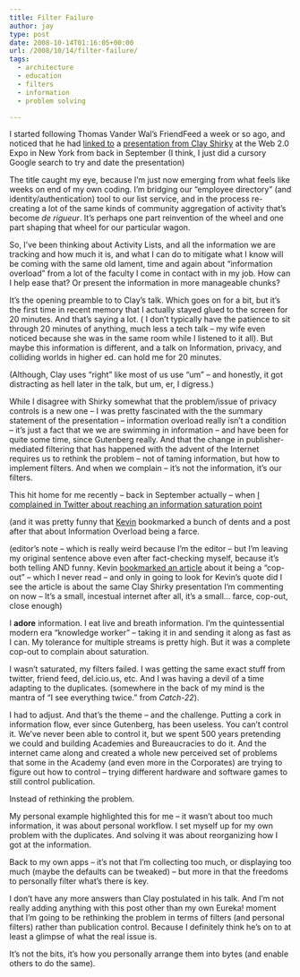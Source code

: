 ```yaml
---
title: Filter Failure
author: jay
type: post
date: 2008-10-14T01:16:05+00:00
url: /2008/10/14/filter-failure/
tags:
  - architecture
  - education
  - filters
  - information
  - problem solving

---
```

I started following Thomas Vander Wal’s FriendFeed a week or so ago, and noticed that he had [linked to][1] a [presentation from Clay Shirky][2] at the Web 2.0 Expo in New York from back in September (I think, I just did a cursory Google search to try and date the presentation)

The title caught my eye, because I’m just now emerging from what feels like weeks on end of my own coding. I’m bridging our “employee directory” (and identity/authentication) tool to our list service, and in the process re-creating a lot of the same kinds of community aggregation of activity that’s become _de rigueur_. It’s perhaps one part reinvention of the wheel and one part shaping that wheel for our particular wagon.

So, I’ve been thinking about Activity Lists, and all the information we are tracking and how much it is, and what I can do to mitigate what I know will be coming with the same old lament, time and again about “information overload” from a lot of the faculty I come in contact with in my job. How can I help ease that? Or present the information in more manageable chunks?

It’s the opening preamble to to Clay’s talk. Which goes on for a bit, but it’s the first time in recent memory that I actually stayed glued to the screen for 20 minutes. And that’s saying a lot. ( I don’t typically have the patience to sit through 20 minutes of anything, much less a tech talk &#8211; my wife even noticed because she was in the same room while I listened to it all). But maybe this information is different, and a talk on Information, privacy, and colliding worlds in higher ed. can hold me for 20 minutes.

(Although, Clay uses “right” like most of us use “um” &#8211; and honestly, it got distracting as hell later in the talk, but um, er, I digress.)

While I disagree with Shirky somewhat that the problem/issue of privacy controls is a new one &#8211; I was pretty fascinated with the the summary statement of the presentation &#8211; information overload really isn’t a condition &#8211; it’s just a fact that we we are swimming in information &#8211; and have been for quite some time, since Gutenberg really. And that the change in publisher-mediated filtering that has happened with the advent of the Internet requires us to rethink the problem &#8211; not of taming information, but how to implement filters. And when we complain &#8211; it’s not the information, it’s our filters.

This hit home for me recently &#8211; back in September actually &#8211; when [I complained in Twitter about reaching an information saturation point][3]

(and it was pretty funny that [Kevin][4] bookmarked a bunch of dents and a post after that about Information Overload being a farce.

(editor’s note &#8211; which is really weird because I’m the editor &#8211; but I’m leaving my original sentence above even after fact-checking myself, because it’s both telling AND funny. Kevin [bookmarked an article][5] about it being a “cop-out” &#8211; which I never read &#8211; and only in going to look for Kevin’s quote did I see the article is about the same Clay Shirky presentation I’m commenting on now &#8211; It’s a small, incestual internet after all, it’s a small… farce, cop-out, close enough)

I **adore** information. I eat live and breath information. I’m the quintessential modern era “knowledge worker” &#8211; taking it in and sending it along as fast as I can. My tolerance for multiple streams is pretty high. But it was a complete cop-out to complain about saturation.

I wasn’t saturated, my filters failed. I was getting the same exact stuff from twitter, friend feed, del.icio.us, etc. And I was having a devil of a time adapting to the duplicates. (somewhere in the back of my mind is the mantra of “I see everything twice.” from _Catch-22_).

I had to adjust. And that’s the theme &#8211; and the challenge. Putting a cork in information flow, ever since Gutenberg, has been useless. You can’t control it. We’ve never been able to control it, but we spent 500 years pretending we could and building Academies and Bureaucracies to do it. And the internet came along and created a whole new perceived set of problems that some in the Academy (and even more in the Corporates) are trying to figure out how to control &#8211; trying different hardware and software games to still control publication.

Instead of rethinking the problem.

My personal example highlighted this for me &#8211; it wasn’t about too much information, it was about personal workflow. I set myself up for my own problem with the duplicates. And solving it was about reorganizing how I got at the information.

Back to my own apps &#8211; it’s not that I’m collecting too much, or displaying too much (maybe the defaults can be tweaked) &#8211; but more in that the freedoms to personally filter what’s there is key.

I don’t have any more answers than Clay postulated in his talk. And I’m not really adding anything with this post other than my own Eureka! moment that I’m going to be rethinking the problem in terms of filters (and personal filters) rather than publication control. Because I definitely think he’s on to at least a glimpse of what the real issue is.

It’s not the bits, it’s how you personally arrange them into bytes (and enable others to do the same).

 [1]: http://friendfeed.com/e/537ae23d-7d2e-fa5d-642d-2dfff2e1e044/Web-2-0-Expo-NY-Clay-Shirky-shirky-com-It-s-Not/
 [2]: http://web2expo.blip.tv/file/1277460/
 [3]: http://twitter.com/jasonadamyoung/statuses/930787795
 [4]: http://friendfeed.com/k1v1n
 [5]: http://friendfeed.com/e/301e9130-1ebf-45da-aaba-f05eb027cc39/Information-Overload-is-a-Cop-Out/